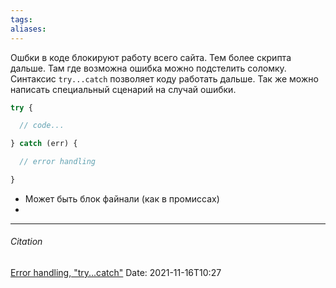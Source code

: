 ```yaml
---
tags: 
aliases: 
---
```

Ошбки в коде блокируют работу всего сайта. Тем более скрипта дальше. 
Там где возможна ошибка можно подстелить соломку. 
Синтаксис  `try...catch` позволяет коду работать дальше. Так же можно написать специальный сценарий на случай ошибки.
```js
try {

  // code...

} catch (err) {

  // error handling

}
```

- Может быть блок файнали (как в промиссах)
- 


---
###### Citation
[Error handling, "try...catch"](https://javascript.info/try-catch)
Date: 2021-11-16T10:27
